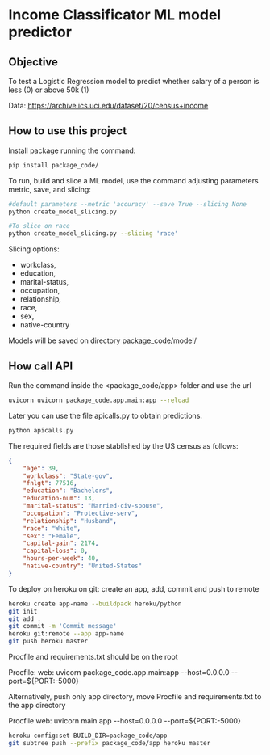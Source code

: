 # Income Classificator ML model predictor

## Objective

To test a Logistic Regression model to predict whether salary
of a person is less (0) or above 50k (1)

Data: https://archive.ics.uci.edu/dataset/20/census+income

## How to use this project

Install package running the command:

```bash
pip install package_code/
```

To run, build and slice a ML model, use the command adjusting parameters
metric, save, and slicing:

```bash
#default parameters --metric 'accuracy' --save True --slicing None
python create_model_slicing.py

#To slice on race
python create_model_slicing.py --slicing 'race'
```

Slicing options:
- workclass,
- education,
- marital-status,
- occupation,
- relationship,
- race,
- sex,
- native-country

Models will be saved on directory package_code/model/

## How call API

Run the command inside the <package_code/app> folder and use the url

```bash
uvicorn uvicorn package_code.app.main:app --reload
```

Later you can use the file apicalls.py to obtain predictions.

```bash
python apicalls.py
```

The required fields are those stablished by the US census as follows:

```json
{
    "age": 39,
    "workclass": "State-gov",
    "fnlgt": 77516,
    "education": "Bachelors",
    "education-num": 13,
    "marital-status": "Married-civ-spouse",
    "occupation": "Protective-serv",
    "relationship": "Husband",
    "race": "White",
    "sex": "Female",
    "capital-gain": 2174,
    "capital-loss": 0,
    "hours-per-week": 40,
    "native-country": "United-States"
}
```
To deploy on heroku on git: create an app, add, commit and push to remote

```bash
heroku create app-name --buildpack heroku/python
git init
git add .
git commit -m 'Commit message'
heroku git:remote --app app-name
git push heroku master
```

Procfile and requirements.txt should be on the root

Procfile:
web: uvicorn package_code.app.main:app --host=0.0.0.0 --port=${PORT:-5000}

Alternatively, push only app directory, move Procfile and requirements.txt
to the app directory

Procfile
web: uvicorn main app --host=0.0.0.0 --port=${PORT:-5000}

```bash
heroku config:set BUILD_DIR=package_code/app
git subtree push --prefix package_code/app heroku master
```
